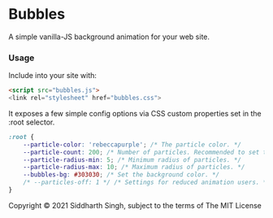 # Bubbles
A simple vanilla-JS background animation for your web site.

### Usage
Include into your site with:
```html
<script src="bubbles.js">
<link rel="stylesheet" href="bubbles.css">
```

It exposes a few simple config options via CSS custom properties set in the :root selector.

```css
:root {
    --particle-color: 'rebeccapurple'; /* The particle color. */
    --particle-count: 200; /* Number of particles. Recommended to set this via media-queries. */
    --particle-radius-min: 5; /* Minimum radius of particles. */
    --particle-radius-max: 10; /* Maximum radius of particles. */
    --bubbles-bg: #303030; /* Set the background color. */
    /* --particles-off: 1 */ /* Settings for reduced animation users. */
}
```

Copyright © 2021 Siddharth Singh, subject to the terms of The MIT License
